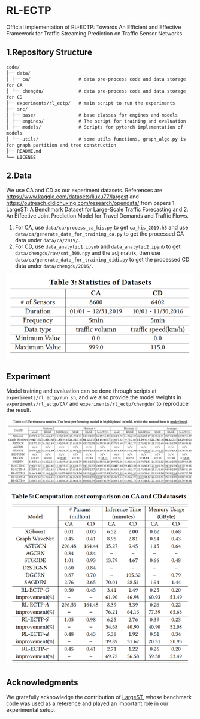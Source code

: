 # RL-ECTP
Official implementation of RL-ECTP: Towards An Efficient and Effective Framework for Traffic Streaming Prediction on Traffic Sensor Networks

## 1.Repository Structure
```
code/
├── data/
│ ├── ca/                  # data pre-process code and data storage for CA
│ └── chengdu/             # data pre-process code and data storage for CD
├── experiments/rl_ectp/   # main script to run the experiments
├── src/      
│ ├── base/                # base classes for engines and models
│ ├── engines/             # The script for training and evaluation
│ ├── models/              # Scripts for pytorch implementation of models
│ └── utils/               # some utils functions, graph_algo.py is for graph partition and tree construction
├── README.md
└── LICENSE
```

## 2.Data
  We use CA and CD as our experiment datasets. References are https://www.kaggle.com/datasets/liuxu77/largest and https://outreach.didichuxing.com/research/opendata/ from papers 1. LargeST: A Benchmark Dataset for Large-Scale Traffic Forecasting and 2. An Effective Joint Prediction Model for Travel Demands and Traffic Flows. 

1. For CA, use `data/ca/process_ca_his.py` to get `ca_his_2019.h5` and use `data/ca/generate_data_for_training_ca.py` to get the processed CA data under `data/ca/2019/`.
2. For CD, use `data_analytic1.ipynb` and `data_analytic2.ipynb` to get `data/chengdu/raw/cnt_300.npy` and the adj matrix, then use `data/ca/generate_data_for_training_didi.py` to get the processed CD data under `data/chengdu/2016/`.

<p align="center">
  <img src="https://github.com/ColaOtaku/RL-ECTP/blob/main/images/table3.jpg" alt="data">
</p>

## Experiment
Model training and evaluation can be done through scripts at `experiments/rl_ectp/run.sh`, and we also provide the model weights in `experiments/rl_ectp/CA/` and `experiments/rl_ectp/chengdu/` to reproduce the result.
<p align="center">
  <img src="https://github.com/ColaOtaku/RL-ECTP/blob/main/images/table4.jpg" alt="result1">
</p>

<p align="center">
  <img src="https://github.com/ColaOtaku/RL-ECTP/blob/main/images/table5.jpg" alt="result2">
</p>

## Acknowledgments
We gratefully acknowledge the contribution of [LargeST](https://github.com/liuxu77/LargeST), whose benchmark code was used as a reference and played an important role in our experimental setup.
